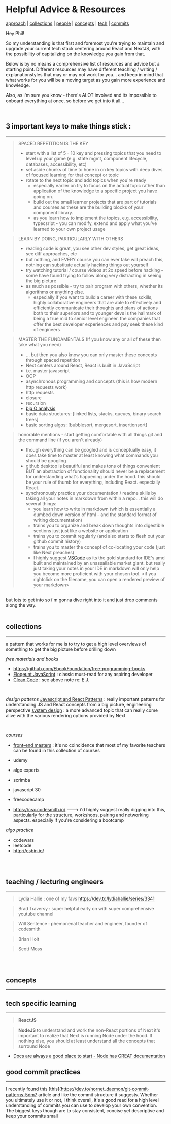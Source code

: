 # Helpful Advice & Resources 

[approach](#keys) | [collections](#collections) |  [people](#people)  | [concepts](#concepts) | [tech](#tech) | [commits](#commits)

Hey Phil!

So my understanding is that first and foremost you're trying to maintain and upgrade your current tech stack centering around React and NextJS, with the possibility of capitalizing on the knowledge you gain from that.

Below is by no means a comprehensive list of resources and advice but a starting point. Different resources may have different teaching / writing / explanationstyles that may or may not work for you... and keep in mind that what works for you will be a moving target as you gain more experience and knowledge. 

Also, as i'm sure you know - there's ALOT involved and its impossible to onboard everything at once. so before we get into it all... 

<br>
<h2 id="keys"> 3 important keys to  make things stick : </h2>
<hr>

> SPACED REPETITION IS THE KEY
> - start with a list of 5 - 10 key and pressing topics that you need to level up your game (e.g. state mgmt, component lifecycle, databases, accessibility, etc)
> - set aside chunks of time to hone in on key topics with deep dives of focused learning for that concept or topic
> - rotate to the next topic and add topics when you're ready
>   - especially earlier on try to focus on the actual topic rather than application of the knowledge to a specific project you have going on. 
>   - build out the small learner projects that are part of tutorials and courses as these are the building blocks of your component library.  
>   - as you learn how to implement the topics, e.g. accessibility, typecsript - you can modify, extend and apply what you've learned to your own project usage
  

> LEARN BY DOING, PARTICULARLY WITH OTHERS
> - reading code is great, you see other dev styles, get great ideas, see diff approaches, etc
> - but nothing, and EVERY course you can ever take will preach this, nothing can substitute actually hacking things out yourself
> - try watching tutorial / course videos at 2x speed before hacking - some have found trying to follow along very distracting in seeing the big picture
> - as much as possible - try to pair program with others, whether its algorithms or anything else. 
>   - especially if you want to build a career with these sckills, highly collaborative engineers that are able to effectively and efficiently communicate their thoughts and plans of actions both to their superiors and to younger devs is the hallmark of being a true mid to senior level engineer. the companies that offer the best developer experiences and pay seek these kind of engineers


>  MASTER THE FUNDAMENTALS
> (If you know any or all of these then take what you need)
> - ... but then you also know you can only master these concepts through spaced repetition
> - Next centers around React, React is built in JavaScript 
> - i.e. master javascript
> - OOP
> - asynchronous programming and concepts (this is how modern http requests work)
> - http requests 
> - closure
> - recursion
> - [big O analysis](https://www.bigocheatsheet.com/)
> - basic data structures: [linked lists, stacks, queues, binary search trees]
> - basic sorting algos: [bubblesort, mergesort, insertionsort]

  



> honorable mentions - start getting comfortable with all things git and the command line (if you aren't already)
> - though everything can be googled and is conceptually easy, it does take time to master at least knowing what commands you should be googling
> - github desktop is beautiful and makes tons of things convenient BUT an abstraction of functionality should never be a replacement for understanding what's happening under the hood. this should be your rule of thumb for everything, including React. especially React.
> - synchronously practice your documentation / readme skills by taking all your notes in markdown from within a repo... this will do several things:
>   - you learn how to write in markdown (which is essentially a dumbed down version of html - and the standard format of writing documentation)
>   - trains you to organize and break down thoughts into digestible sections just just like a website or application
>   - trains you to commit regularly (and also starts to flesh out your github commit history)
>   - trains you to master the concept of co-locating your code (just like Next preaches)
>   - I highly suggest [VSCode](https://code.visualstudio.com/) as its the gold standard  for IDE's amd built and maintained by an unassailable market giant. but really just taking your notes in your IDE in markdown will only help you become more proficient with your chosen tool. <if you rightclick on the filename, you can open a rendered preview of your markdown>


<br>
but lots to get into so i'm gonna dive right into it and just drop comments along the way. 

<br>
<br>

<h2 id="collections"> collections </h2>
<hr>
a pattern that works for me is to try to get a high level overviews of something to get the big picture before drilling down

<br>

*free materials and books*
- https://github.com/EbookFoundation/free-programming-books 
- [Eloqeunt JavaScript]() : classic must-read for any aspiring developer
- [Clean Code]() : see above note re: E.J.

<br>

*design patterns* 
[Javascript and React Patterns](https://www.patterns.dev/book) : really important patterns for understanding JS and React concepts from a big picture, engineering perspective
[system design]() : a more advanced topic that can really come alive with the various rendering options provided by Next

<br>

*courses*
- [front-end masters](https://frontendmasters.com/) : it's no coincidence that most of my favorite teachers can be found in this collection of courses

- udemy
- algo experts
- scrimba
- javascript 30
- freecodecamp
- https://csx.codesmith.io/ ---> i'd highly suggest really digging into this, particularly for the structure, workshops, pairing and networking aspects. especially if you're considering a bootcamp



*algo practice*
- codewars
- leetcode
- http://csbin.io/

<br>
<br>

<h2 id="people"> teaching / lecturing engineers </h2>
<hr>

> Lydia Hallie : one of my favs
https://dev.to/lydiahallie/series/3341


> Brad Traversy : super helpful early on with super comprehensive youtube channel


> Will Sentence : phemonenal teacher and engineer, founder of codesmith 


> Brian Holt


> Scott Moss


<br>
<br>

<h2 id="concepts"> concepts </h2>
<hr>

 



<h2 id="tech"> tech specific learning </h2>
<hr>

> **ReactJS**
> 



> **NodeJS**
> to understand and work the non-React portions of Next it's important to realize that Next is running Node under the hood. If nothing else, you should at least understand all the concepts that surround Node
- [Docs are always a good place to start - Node has GREAT documentation]()



<h2 id="commits"> good commit practices </h2>
<hr>

I recently found this [this](https://dev.to/hornet_daemon/git-commit-patterns-5dm7 article and like the commit structure it suggests. Whether you ultimately use it or not, I think overall, it's a good read for a high level understanding of commits you can use to develop your own convention.
The biggest keys though are to stay consistent, concise yet descriptive and keep your commits small


